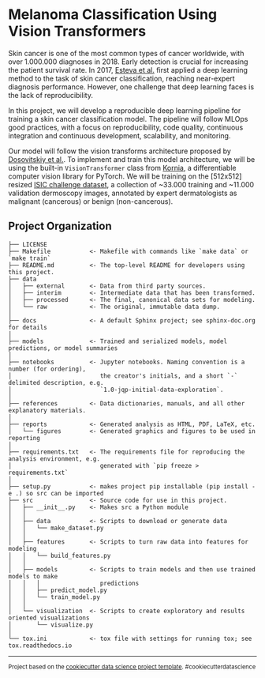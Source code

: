 Melanoma Classification Using Vision Transformers
==============================
Skin cancer is one of the most common types of cancer worldwide, with over 1.000.000 diagnoses in 2018.
Early detection is crucial for increasing the patient survival rate.
In 2017, [Esteva et al.](https://www.nature.com/articles/nature21056) first applied a deep learning method to the 
task of skin cancer classification, reaching near-expert diagnosis performance.
However, one challenge that deep learning faces is the lack of reproducibility.

In this project, we will develop a reproducible deep learning pipeline for training a skin cancer classification model.
The pipeline will follow MLOps good practices, with a focus on reproducibility, code quality, continuous integration and 
continuous development, scalability, and monitoring.

Our model will follow the vision transforms architecture proposed by 
[Dosovitskiy et al.](https://iclr.cc/virtual/2021/poster/3013).
To implement and train this model architecture, we will be using the built-in `VisionTransformer` class from
[Kornia](https://kornia.readthedocs.io/en/latest/index.html), 
a differentiable computer vision library for PyTorch.
We will be training on the [512x512] resized [ISIC challenge dataset](https://www.kaggle.com/cdeotte/jpeg-melanoma-512x512), a
collection of ~33.000 training and ~11.000 validation dermoscopy images, annotated by expert dermatologists as malignant
(cancerous) or benign (non-cancerous).

Project Organization
------------

    ├── LICENSE
    ├── Makefile           <- Makefile with commands like `make data` or `make train`
    ├── README.md          <- The top-level README for developers using this project.
    ├── data
    │   ├── external       <- Data from third party sources.
    │   ├── interim        <- Intermediate data that has been transformed.
    │   ├── processed      <- The final, canonical data sets for modeling.
    │   └── raw            <- The original, immutable data dump.
    │
    ├── docs               <- A default Sphinx project; see sphinx-doc.org for details
    │
    ├── models             <- Trained and serialized models, model predictions, or model summaries
    │
    ├── notebooks          <- Jupyter notebooks. Naming convention is a number (for ordering),
    │                         the creator's initials, and a short `-` delimited description, e.g.
    │                         `1.0-jqp-initial-data-exploration`.
    │
    ├── references         <- Data dictionaries, manuals, and all other explanatory materials.
    │
    ├── reports            <- Generated analysis as HTML, PDF, LaTeX, etc.
    │   └── figures        <- Generated graphics and figures to be used in reporting
    │
    ├── requirements.txt   <- The requirements file for reproducing the analysis environment, e.g.
    │                         generated with `pip freeze > requirements.txt`
    │
    ├── setup.py           <- makes project pip installable (pip install -e .) so src can be imported
    ├── src                <- Source code for use in this project.
    │   ├── __init__.py    <- Makes src a Python module
    │   │
    │   ├── data           <- Scripts to download or generate data
    │   │   └── make_dataset.py
    │   │
    │   ├── features       <- Scripts to turn raw data into features for modeling
    │   │   └── build_features.py
    │   │
    │   ├── models         <- Scripts to train models and then use trained models to make
    │   │   │                 predictions
    │   │   ├── predict_model.py
    │   │   └── train_model.py
    │   │
    │   └── visualization  <- Scripts to create exploratory and results oriented visualizations
    │       └── visualize.py
    │
    └── tox.ini            <- tox file with settings for running tox; see tox.readthedocs.io


--------

<p><small>Project based on the <a target="_blank" href="https://drivendata.github.io/cookiecutter-data-science/">cookiecutter data science project template</a>. #cookiecutterdatascience</small></p>
